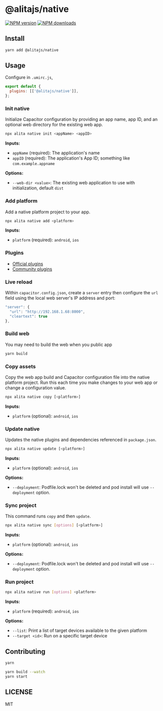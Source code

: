 # @alitajs/native

[![NPM version](https://img.shields.io/npm/v/@alitajs/native.svg?style=flat)](https://npmjs.org/package/@alitajs/native) [![NPM downloads](http://img.shields.io/npm/dm/@alitajs/native.svg?style=flat)](https://npmjs.org/package/@alitajs/native)

## Install

```bash
yarn add @alitajs/native
```

## Usage

Configure in `.umirc.js`,

```js
export default {
  plugins: [['@alitajs/native']],
};
```

### Init native

Initialize Capacitor configuration by providing an app name, app ID, and an optional web directory for the existing web app.

```bash
npx alita native init <appName> <appID>
```

<strong>Inputs:</strong>

- `appName` (required): The application's name
- `appID` (required): The application's App ID; something like `com.example.appname`

<strong>Options:</strong>

- `--web-dir <value>`: The existing web application to use with initialization, default `dist`

### Add platform

Add a native platform project to your app.

```bash
npx alita native add <platform>
```

<strong>Inputs:</strong>

- `platform` (required): `android`, `ios`

### Plugins

- [Official plugins](https://github.com/ionic-team/capacitor-plugins)
- [Community plugins](https://github.com/capacitor-community)

### Live reload

Within `capacitor.config.json`, create a `server` entry then configure the `url` field using the local web server's IP address and port:

```js
"server": {
  "url": "http://192.168.1.68:8000",
  "cleartext": true
},
```

### Build web

You may need to build the web when you public app

```bash
yarn build
```

### Copy assets

Copy the web app build and Capacitor configuration file into the native platform project. Run this each time you make changes to your web app or change a configuration value.

```bash
npx alita native copy [<platform>]
```

<strong>Inputs:</strong>

- `platform` (optional): `android`, `ios`

### Update native

Updates the native plugins and dependencies referenced in `package.json`.

```bash
npx alita native update [<platform>]
```

<strong>Inputs:</strong>

- `platform` (optional): `android`, `ios`

<strong>Options:</strong>

- `--deployment`: Podfile.lock won't be deleted and pod install will use `--deployment` option.

### Sync project

This command runs `copy` and then `update`.

```bash
npx alita native sync [options] [<platform>]
```

<strong>Inputs:</strong>

- `platform` (optional): `android`, `ios`

<strong>Options:</strong>

- `--deployment`: Podfile.lock won't be deleted and pod install will use `--deployment` option.

### Run project

```bash
npx alita native run [options] <platform>
```

<strong>Inputs:</strong>

- `platform` (required): `android`, `ios`

<strong>Options:</strong>

- `--list`: Print a list of target devices available to the given platform
- `--target <id>`: Run on a specific target device

## Contributing

```bash
yarn
```

```bash
yarn build --watch
yarn start
```

## LICENSE

MIT
